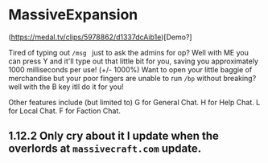 # MassiveExpansion

(https://medal.tv/clips/5978862/d1337dcAib1e)[Demo?]

Tired of typing out `/msg ` just to ask the admins for op? Well with ME you can press Y and it'll type out that little bit for you, saving you approximately 1000 milliseconds per use! (+/- 1000%)
Want to open your little baggie of merchandise but your poor fingers are unable to run `/bp` without breaking? well with the B key itll do it for you!

Other features include (but limited to)
G for General Chat.
H for Help Chat.
L for Local Chat.
F for Faction Chat.

## 1.12.2 Only cry about it I update when the overlords at `massivecraft.com` update.

